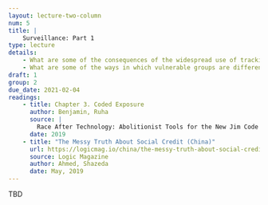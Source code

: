 ```yaml
---
layout: lecture-two-column
num: 5
title: |
    Surveillance: Part 1
type: lecture
details: 
    - What are some of the consequences of the widespread use of tracking and surveilance techologies?
    - What are some of the ways in which vulnerable groups are differentially impacted?
draft: 1
group: 2
due_date: 2021-02-04
readings:
    - title: Chapter 3. Coded Exposure
      author: Benjamin, Ruha
      source: |
        Race After Technology: Abolitionist Tools for the New Jim Code
      date: 2019
    - title: "The Messy Truth About Social Credit (China)"
      url: https://logicmag.io/china/the-messy-truth-about-social-credit/
      source: Logic Magazine
      author: Ahmed, Shazeda
      date: May, 2019
---
```


TBD

